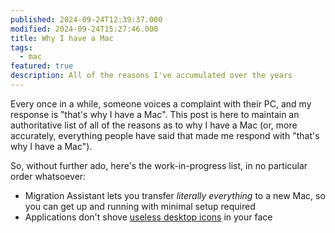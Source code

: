 ```yaml
---
published: 2024-09-24T12:39:37.000
modified: 2024-09-24T15:27:46.000
title: Why I have a Mac
tags:
  - mac
featured: true
description: All of the reasons I've accumulated over the years
---
```


Every once in a while, someone voices a complaint with their PC, and my response is "that's why I have a Mac". This post is here to maintain an authoritative list of all of the reasons as to why I have a Mac (or, more accurately, everything people have said that made me respond with "that's why I have a Mac").

So, without further ado, here's the work-in-progress list, in no particular order whatsoever:
- Migration Assistant lets you transfer _literally everything_ to a new Mac, so you can get up and running with minimal setup required
- Applications don't shove [useless desktop icons](/posts/desktop-icons) in your face
